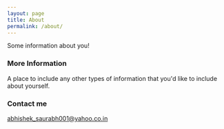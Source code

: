 ```yaml
---
layout: page
title: About
permalink: /about/
---
```


Some information about you!

### More Information

A place to include any other types of information that you'd like to include about yourself.

### Contact me

[abhishek_saurabh001@yahoo.co.in](mailto:abhishek_saurabh001@yahoo.co.in)
